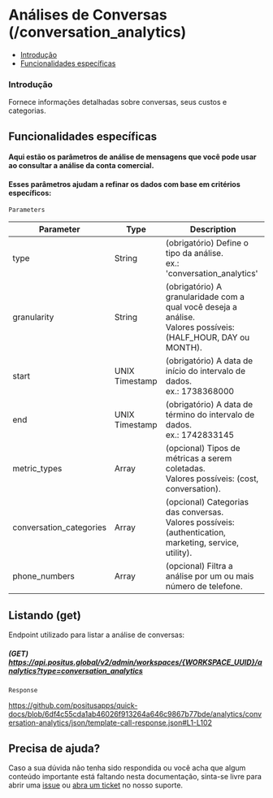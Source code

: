 # Análises de Conversas (/conversation_analytics)

- [Introdução](#introdução)
- [Funcionalidades específicas](#funcionalidades-específicas)

### Introdução

Fornece informações detalhadas sobre conversas, seus custos e categorias.

## Funcionalidades específicas

#### Aqui estão os parâmetros de análise de mensagens que você pode usar ao consultar a análise da conta comercial.
#### Esses parâmetros ajudam a refinar os dados com base em critérios específicos:

`Parameters`

| Parameter | Type             | Description                                                                                                         |
|-----------|------------------|---------------------------------------------------------------------------------------------------------------------|
| type      | String | (obrigatório) Define o tipo da análise. <br/>ex.: 'conversation_analytics'                                                       |
| granularity       | String           | (obrigatório)  A granularidade com a qual você deseja a análise. <br/>Valores possíveis: (HALF_HOUR, DAY ou MONTH). |
| start     | UNIX Timestamp   | (obrigatório) A data de início do intervalo de dados. <br/>ex.: 1738368000                                          |
| end       | UNIX Timestamp   | (obrigatório) A data de término do intervalo de dados. <br/>ex.: 1742833145                                         |
| metric_types       | Array  | (opcional) Tipos de métricas a serem coletadas. <br/>Valores possíveis: (cost, conversation).                       |
| conversation_categories       | Array            | (opcional) Categorias das conversas. <br/>Valores possíveis: (authentication, marketing, service, utility).         |
| phone_numbers       | Array            | (opcional) Filtra a análise por um ou mais número de telefone.                                                      |

## Listando (get)

Endpoint utilizado para listar a análise de conversas:

##### (GET) https://api.positus.global/v2/admin/workspaces/{WORKSPACE_UUID}/analytics?type=conversation_analytics

`Response`

https://github.com/positusapps/quick-docs/blob/6df4c55cda1ab46026f913264a646c9867b77bde/analytics/conversation-analytics/json/template-call-response.json#L1-L102

## Precisa de ajuda?

Caso a sua dúvida não tenha sido respondida ou você acha que algum conteúdo importante está faltando nesta documentação, sinta-se livre para abrir uma [issue](https://github.com/positusapps/quick-docs/issues) ou [abra um ticket](https://studio.posit.us/suporte) no nosso suporte.